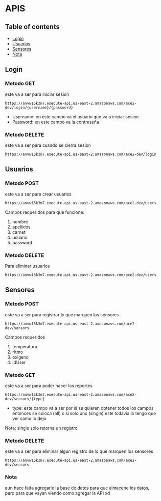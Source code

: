# APIS 

## Table of contents
* [Login](#Login)
* [Usuarios](#Usuarios)
* [Sensores](#Sensores)
* [Nota](#Nota)

## Login
### Metodo GET
este va a ser para iniciar sesion

    https://anvw15k3m7.execute-api.us-east-2.amazonaws.com/ace2-dev/login/{username}/{password}

- Username: en este campo va el usuario que va a iniciar sesion
- Password: en este campo va la contraseña


### Metodo DELETE
este va a ser para cuando se cierra sesion

    https://anvw15k3m7.execute-api.us-east-2.amazonaws.com/ace2-dev/login
  
## Usuarios
### Metodo POST
este va a ser para crear usuarios

    https://anvw15k3m7.execute-api.us-east-2.amazonaws.com/ace2-dev/users

Campos requeridos para que funcione: 
1. nombre
2. apellidos
3. carnet
4. usuario
5. password

### Metodo DELETE
Para eliminar usuarios

    https://anvw15k3m7.execute-api.us-east-2.amazonaws.com/ace2-dev/users

## Sensores
### Metodo POST
este va a ser para registrar lo que marquen los sensores
    
    https://anvw15k3m7.execute-api.us-east-2.amazonaws.com/ace2-dev/sensors

Campos requeridos
1. temperatura
2. ritmo
3. oxigeno
4. idUser

### Metodo GET
este va a ser para poder hacer los reportes

    https://anvw15k3m7.execute-api.us-east-2.amazonaws.com/ace2-dev/sensors/{type}

- type: este campo va a ser por si se quieren obtener todos los campos entonces se coloca (all) o si solo uno (single) este todavia lo tengo que ver como lo dejo 

Nota: single solo retorna un registro

### Metodo DELETE
este va a ser para eliminar algun registro de lo que marquen los sensores

    https://anvw15k3m7.execute-api.us-east-2.amazonaws.com/ace2-dev/sensors


### Nota 
aun hace falta agregarle la base de datos para que almacene los datos, pero para que vayan viendo como agregar la API xd 

